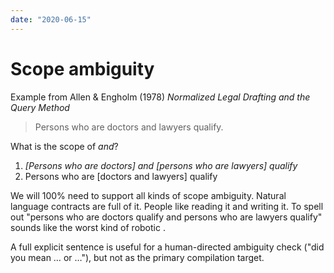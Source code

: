 ```yaml
---
date: "2020-06-15"
---
```


# Scope ambiguity

Example from Allen & Engholm (1978) _Normalized Legal Drafting and the Query Method_

> Persons who are doctors and lawyers qualify.

What is the scope of _and_?

1. _[Persons who are doctors] and [persons who are lawyers] qualify_
1. Persons who are [doctors and lawyers] qualify


We will 100% need to support all kinds of scope ambiguity. Natural language
contracts are full of it. People like reading it and writing it. To spell out
"persons who are doctors qualify and persons who are lawyers qualify"
sounds like the worst kind of robotic <cnl>.

A full explicit sentence is useful for a human-directed ambiguity check
("did you mean … or …"), but not as the primary compilation target.

